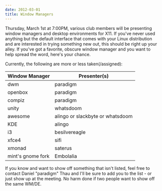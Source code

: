 ```yaml
---
date: 2012-03-01
title: Window Managers
---
```

Thursday, March 1st at 7:00PM, various club members will be presenting window managers and desktop environments for X11.  If you've never used anything but the default interface that comes with your Linux distribution and are interested in trying something new out, this should be right up your alley.  If you've got a favorite, obscure window manager and you want to help spread the word, here's your chance.

Currently, the following are more or less taken(/assigned):

| Window Manager        | Presenter(s) |
| ------------- | ------------- |
dwm | paradigm |
openbox | paradigm |
compiz | paradigm |
unity | whatsdoom |
awesome | alingo or slackbyte or whatsdoom |
KDE | alingo |
i3 | besilvereagle |
xfce4 | sifi |
xmonad | saterus |
mint's gnome fork | Embolalia |


If you know and want to show off something that isn't listed, feel free to
contact Daniel "paradigm" Thau and I'll be sure to add you to the list - or just
show up at the meeting.  No harm done if two people want to show off the same
WM/DE.
